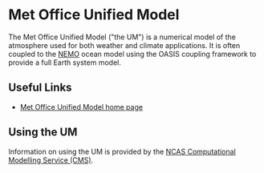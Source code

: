 # Met Office Unified Model

The Met Office Unified Model ("the UM") is a numerical model of the
atmosphere used for both weather and climate applications. It is often
coupled to the [NEMO](nemo.md) ocean model using the OASIS
coupling framework to provide a full Earth system model.

## Useful Links

  - [Met Office Unified Model home page](https://www.metoffice.gov.uk/research/approach/modelling-systems/unified-model/index)

## Using the UM

Information on using the UM is provided by the
[NCAS Computational Modelling Service (CMS)](http://cms.ncas.ac.uk/).


